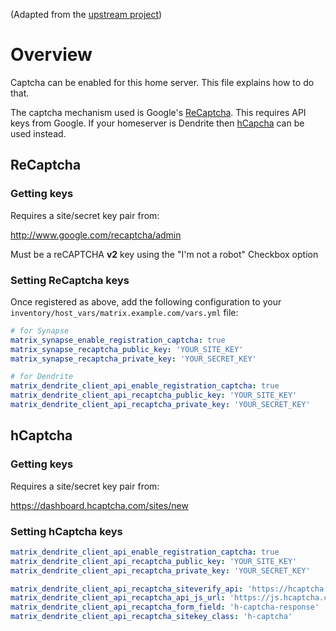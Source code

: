 (Adapted from the [upstream project](https://github.com/element-hq/synapse/blob/develop/docs/CAPTCHA_SETUP.md))

# Overview

Captcha can be enabled for this home server. This file explains how to do that.

The captcha mechanism used is Google's [ReCaptcha](https://www.google.com/recaptcha/). This requires API keys from Google. If your homeserver is Dendrite then [hCapcha](https://www.hcaptcha.com) can be used instead.

## ReCaptcha

### Getting keys

Requires a site/secret key pair from:

<http://www.google.com/recaptcha/admin>

Must be a reCAPTCHA **v2** key using the "I'm not a robot" Checkbox option

### Setting ReCaptcha keys

Once registered as above, add the following configuration to your `inventory/host_vars/matrix.example.com/vars.yml` file:

```yaml
# for Synapse
matrix_synapse_enable_registration_captcha: true
matrix_synapse_recaptcha_public_key: 'YOUR_SITE_KEY'
matrix_synapse_recaptcha_private_key: 'YOUR_SECRET_KEY'

# for Dendrite
matrix_dendrite_client_api_enable_registration_captcha: true
matrix_dendrite_client_api_recaptcha_public_key: 'YOUR_SITE_KEY'
matrix_dendrite_client_api_recaptcha_private_key: 'YOUR_SECRET_KEY'
```

## hCaptcha

### Getting keys

Requires a site/secret key pair from:

<https://dashboard.hcaptcha.com/sites/new>

### Setting hCaptcha keys

```yaml
matrix_dendrite_client_api_enable_registration_captcha: true
matrix_dendrite_client_api_recaptcha_public_key: 'YOUR_SITE_KEY'
matrix_dendrite_client_api_recaptcha_private_key: 'YOUR_SECRET_KEY'

matrix_dendrite_client_api_recaptcha_siteverify_api: 'https://hcaptcha.com/siteverify'
matrix_dendrite_client_api_recaptcha_api_js_url: 'https://js.hcaptcha.com/1/api.js'
matrix_dendrite_client_api_recaptcha_form_field: 'h-captcha-response'
matrix_dendrite_client_api_recaptcha_sitekey_class: 'h-captcha'
```
